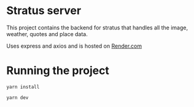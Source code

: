 # Stratus server

This project contains the backend for stratus that handles all the image, weather, quotes and place data.

Uses express and axios and is hosted on [Render.com](https://render.com)
# Running the project 
```yarn install```

```yarn dev```

